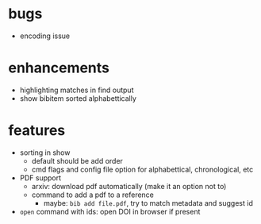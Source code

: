 # bugs
* encoding issue

# enhancements
* highlighting matches in find output
* show bibitem sorted alphabettically

# features
* sorting in show
    * default should be add order
    * cmd flags and config file option for alphabettical, chronological, etc
* PDF support
    * arxiv: download pdf automatically (make it an option not to)
    * command to add a pdf to a reference
        * maybe: `bib add file.pdf`, try to match metadata and suggest id
* `open` command with ids: open DOI in browser if present
